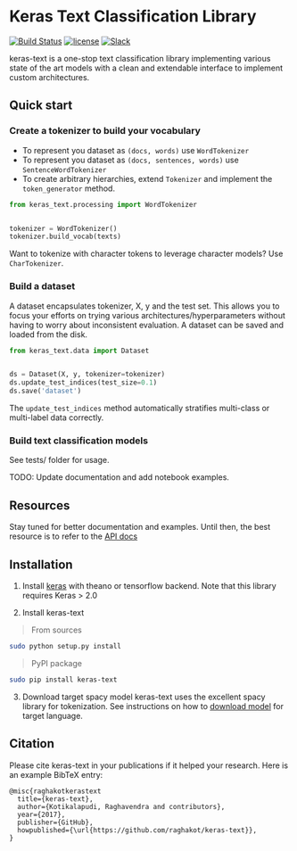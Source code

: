 # Keras Text Classification Library
[![Build Status](https://travis-ci.org/raghakot/keras-text.svg?branch=master)](https://travis-ci.org/raghakot/keras-text)
[![license](https://img.shields.io/github/license/mashape/apistatus.svg?maxAge=2592000)](https://github.com/raghakot/keras-text/blob/master/LICENSE)
[![Slack](https://img.shields.io/badge/slack-discussion-E01563.svg)](https://join.slack.com/t/keras-text/shared_invite/MjMzNDU3NDAxODMxLTE1MDM4NTg0MTktNzgxZTNjM2E4Zg)

keras-text is a one-stop text classification library implementing various state of the art models with a clean and 
extendable interface to implement custom architectures.

## Quick start

### Create a tokenizer to build your vocabulary

- To represent you dataset as `(docs, words)` use `WordTokenizer`
- To represent you dataset as `(docs, sentences, words)` use `SentenceWordTokenizer`
- To create arbitrary hierarchies, extend `Tokenizer` and implement the `token_generator` method.

```python
from keras_text.processing import WordTokenizer


tokenizer = WordTokenizer()
tokenizer.build_vocab(texts)
```

Want to tokenize with character tokens to leverage character models? Use `CharTokenizer`.


### Build a dataset

A dataset encapsulates tokenizer, X, y and the test set. This allows you to focus your efforts on 
trying various architectures/hyperparameters without having to worry about inconsistent evaluation. A dataset can be 
saved and loaded from the disk.

```python
from keras_text.data import Dataset


ds = Dataset(X, y, tokenizer=tokenizer)
ds.update_test_indices(test_size=0.1)
ds.save('dataset')
```

The `update_test_indices` method automatically stratifies multi-class or multi-label data correctly.

### Build text classification models

See tests/ folder for usage.

TODO: Update documentation and add notebook examples.


## Resources

Stay tuned for better documentation and examples. 
Until then, the best resource is to refer to the [API docs](https://raghakot.github.io/keras-text/)


## Installation

1) Install [keras](https://github.com/fchollet/keras/blob/master/README.md#installation) 
with theano or tensorflow backend. Note that this library requires Keras > 2.0

2) Install keras-text
> From sources
```bash
sudo python setup.py install
```

> PyPI package
```bash
sudo pip install keras-text
```

3) Download target spacy model
keras-text uses the excellent spacy library for tokenization. See instructions on how to 
[download model](https://spacy.io/docs/usage/models#download) for target language.


## Citation

Please cite keras-text in your publications if it helped your research. Here is an example BibTeX entry:

```
@misc{raghakotkerastext
  title={keras-text},
  author={Kotikalapudi, Raghavendra and contributors},
  year={2017},
  publisher={GitHub},
  howpublished={\url{https://github.com/raghakot/keras-text}},
}
```
